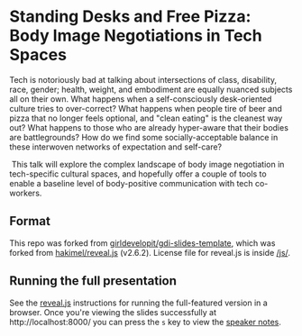 # Standing Desks and Free Pizza: Body Image Negotiations in Tech Spaces

Tech is notoriously bad at talking about intersections of class, disability, race, gender; health, weight, and embodiment are equally nuanced subjects all on their own. What happens when a self-consciously desk-oriented culture tries to over-correct? What happens when people tire of beer and pizza that no longer feels optional, and "clean eating" is the cleanest way out? What happens to those who are already hyper-aware that their bodies are battlegrounds? How do we find some socially-acceptable balance in these interwoven networks of expectation and self-care?

 This talk will explore the complex landscape of body image negotiation in tech-specific cultural spaces, and hopefully offer a couple of tools to enable a baseline level of body-positive communication with tech co-workers.

## Format

This repo was forked from [girldevelopit/gdi-slides-template](https://github.com/girldevelopit/gdi-slides-template), which was forked from [hakimel/reveal.js](https://github.com/hakimel/reveal.js) (v2.6.2). License file for reveal.js is inside [/js/](/js/).

## Running the full presentation

See the [reveal.js](https://github.com/hakimel/reveal.js#full-setup) instructions for running the full-featured version in a browser. Once you're viewing the slides successfully at http://localhost:8000/ you can press the `s` key to view the [speaker notes](https://github.com/hakimel/reveal.js#speaker-notes).